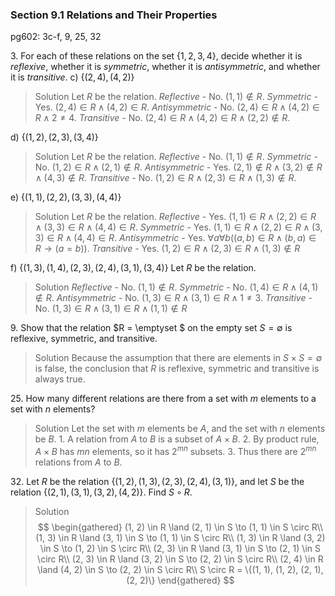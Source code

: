 ### Section 9.1 Relations and Their Properties
pg602: 3c-f, 9, 25, 32

3\. For each of these relations on the set $\{1, 2, 3, 4\}$, decide whether it is *reflexive*, whether it is *symmetric*, whether it is *antisymmetric*, and whether it is *transitive*.
c) $\{(2, 4), (4, 2)\}$
>Solution
Let $R$ be the relation.
*Reflective* - No.  $(1, 1) \notin R$.
*Symmetric* - Yes. $(2, 4) \in R \land (4, 2) \in R$.
*Antisymmetric* - No. $(2, 4) \in R \land (4, 2) \in R \land 2\ne 4$.
*Transitive* - No. $(2, 4) \in R \land (4, 2) \in R \land (2, 2) \notin R$.

d) $\{(1, 2), (2, 3), (3, 4)\}$
>Solution
Let $R$ be the relation.
*Reflective* - No. $(1, 1) \notin R$.
*Symmetric* - No. $(1, 2) \in R \land (2, 1) \notin R$.
*Antisymmetric* - Yes. $(2, 1) \notin R \land (3, 2) \notin R \land (4, 3) \notin R$.
*Transitive* - No. $(1, 2) \in R \land (2, 3) \in R \land (1, 3) \notin R$.

e) $\{(1, 1), (2, 2), (3, 3), (4, 4)\}$
>Solution
Let $R$ be the relation.
*Reflective* - Yes. $(1, 1) \in R \land (2, 2) \in R \land (3, 3) \in R \land (4, 4) \in R$.
*Symmetric* - Yes. $(1, 1) \in R \land (2, 2) \in R \land (3, 3) \in R \land (4, 4) \in R$.
*Antisymmetric* - Yes. $\forall a \forall b((a, b) \in R \land (b, a) \in R \to (a=b))$.
*Transitive* - Yes. $(1, 2) \in R \land (2, 3) \in R \land (1, 3) \notin R$

f) $\{(1, 3), (1, 4), (2, 3), (2, 4), (3, 1), (3, 4)\}$
Let $R$ be the relation.
>Solution
*Reflective* - No. $(1, 1) \notin R$.
*Symmetric* - No. $(1, 4) \in R \land (4, 1) \notin R$.
*Antisymmetric* - No. $(1, 3) \in R \land (3,1) \in R \land 1 \ne 3$.
*Transitive* - No. $(1, 3) \in R \land (3, 1) \in R \land (1, 1) \notin R$

9\. Show that the relation $R = \emptyset $ on the empty set $S = \emptyset$ is reflexive, symmetric, and transitive.
>Solution
Because the assumption that there are elements in $S\times S = \emptyset$ is false, the conclusion that $R$ is reflexive, symmetric and transitive is always true.


25\. How many different relations are there from a set with $m$ elements to a set with $n$ elements?
>Solution
Let the set with $m$ elements be $A$, and the set with $n$ elements be $B$.
1\. A relation from $A$ to $B$ is a subset of $A \times B$.
2\. By product rule, $A\times B$ has $mn$ elements, so it has $2^{mn}$ subsets.
3\. Thus there are $2^{mn}$ relations from $A$ to $B$.

32\. Let $R$ be the relation $\{(1, 2), (1, 3), (2, 3), (2, 4), (3, 1)\}$, and let $S$ be the relation $\{(2, 1), (3, 1), (3, 2), (4, 2)\}$. Find $S \circ R$.
>Solution
$$
\begin{gathered}
(1, 2) \in R \land (2, 1) \in S \to (1, 1) \in S \circ R\\
(1, 3) \in R \land (3, 1) \in S \to (1, 1) \in S \circ R\\
(1, 3) \in R \land (3, 2) \in S \to (1, 2) \in S \circ R\\
(2, 3) \in R \land (3, 1) \in S \to (2, 1) \in S \circ R\\
(2, 3) \in R \land (3, 2) \in S \to (2, 2) \in S \circ R\\
(2, 4) \in R \land (4, 2) \in S \to (2, 2) \in S \circ R\\
S \circ R = \{(1, 1), (1, 2), (2, 1), (2, 2)\}
\end{gathered}
$$
